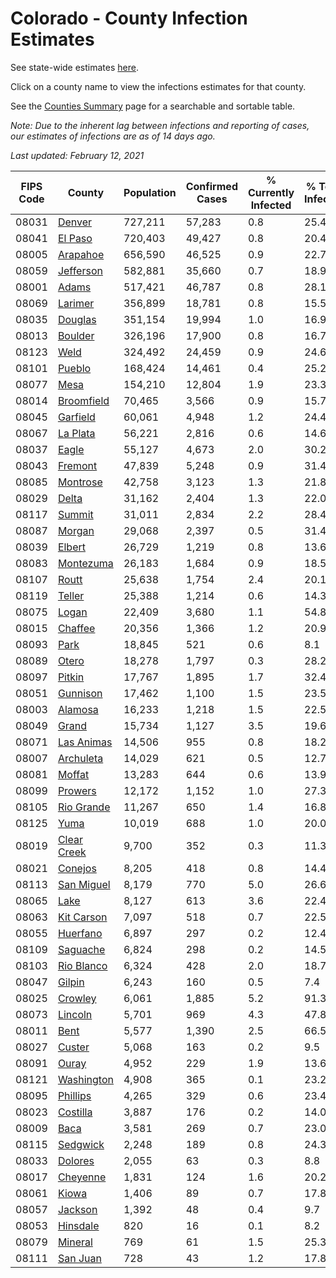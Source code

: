# Colorado - County Infection Estimates

See state-wide estimates [here](/infections/us-co).

Click on a county name to view the infections estimates for that county.

See the [Counties Summary](/infections/summary-counties) page for a searchable and sortable table.

*Note: Due to the inherent lag between infections and reporting of cases, our estimates of infections are as of 14 days ago.*

*Last updated: February 12, 2021*

|   FIPS Code |                     County |   Population |   Confirmed Cases |   % Currently Infected |   % Total Infected |
|-------------|----------------------------|--------------|-------------------|------------------------|--------------------|
|       08031 |           [Denver](denver) |      727,211 |            57,283 |                    0.8 |               25.4 |
|       08041 |         [El Paso](el-paso) |      720,403 |            49,427 |                    0.8 |               20.4 |
|       08005 |       [Arapahoe](arapahoe) |      656,590 |            46,525 |                    0.9 |               22.7 |
|       08059 |     [Jefferson](jefferson) |      582,881 |            35,660 |                    0.7 |               18.9 |
|       08001 |             [Adams](adams) |      517,421 |            46,787 |                    0.8 |               28.1 |
|       08069 |         [Larimer](larimer) |      356,899 |            18,781 |                    0.8 |               15.5 |
|       08035 |         [Douglas](douglas) |      351,154 |            19,994 |                    1.0 |               16.9 |
|       08013 |         [Boulder](boulder) |      326,196 |            17,900 |                    0.8 |               16.7 |
|       08123 |               [Weld](weld) |      324,492 |            24,459 |                    0.9 |               24.6 |
|       08101 |           [Pueblo](pueblo) |      168,424 |            14,461 |                    0.4 |               25.2 |
|       08077 |               [Mesa](mesa) |      154,210 |            12,804 |                    1.9 |               23.3 |
|       08014 |   [Broomfield](broomfield) |       70,465 |             3,566 |                    0.9 |               15.7 |
|       08045 |       [Garfield](garfield) |       60,061 |             4,948 |                    1.2 |               24.4 |
|       08067 |       [La Plata](la-plata) |       56,221 |             2,816 |                    0.6 |               14.6 |
|       08037 |             [Eagle](eagle) |       55,127 |             4,673 |                    2.0 |               30.2 |
|       08043 |         [Fremont](fremont) |       47,839 |             5,248 |                    0.9 |               31.4 |
|       08085 |       [Montrose](montrose) |       42,758 |             3,123 |                    1.3 |               21.8 |
|       08029 |             [Delta](delta) |       31,162 |             2,404 |                    1.3 |               22.0 |
|       08117 |           [Summit](summit) |       31,011 |             2,834 |                    2.2 |               28.4 |
|       08087 |           [Morgan](morgan) |       29,068 |             2,397 |                    0.5 |               31.4 |
|       08039 |           [Elbert](elbert) |       26,729 |             1,219 |                    0.8 |               13.6 |
|       08083 |     [Montezuma](montezuma) |       26,183 |             1,684 |                    0.9 |               18.5 |
|       08107 |             [Routt](routt) |       25,638 |             1,754 |                    2.4 |               20.1 |
|       08119 |           [Teller](teller) |       25,388 |             1,214 |                    0.6 |               14.3 |
|       08075 |             [Logan](logan) |       22,409 |             3,680 |                    1.1 |               54.8 |
|       08015 |         [Chaffee](chaffee) |       20,356 |             1,366 |                    1.2 |               20.9 |
|       08093 |               [Park](park) |       18,845 |               521 |                    0.6 |                8.1 |
|       08089 |             [Otero](otero) |       18,278 |             1,797 |                    0.3 |               28.2 |
|       08097 |           [Pitkin](pitkin) |       17,767 |             1,895 |                    1.7 |               32.4 |
|       08051 |       [Gunnison](gunnison) |       17,462 |             1,100 |                    1.5 |               23.5 |
|       08003 |         [Alamosa](alamosa) |       16,233 |             1,218 |                    1.5 |               22.5 |
|       08049 |             [Grand](grand) |       15,734 |             1,127 |                    3.5 |               19.6 |
|       08071 |   [Las Animas](las-animas) |       14,506 |               955 |                    0.8 |               18.2 |
|       08007 |     [Archuleta](archuleta) |       14,029 |               621 |                    0.5 |               12.7 |
|       08081 |           [Moffat](moffat) |       13,283 |               644 |                    0.6 |               13.9 |
|       08099 |         [Prowers](prowers) |       12,172 |             1,152 |                    1.0 |               27.3 |
|       08105 |   [Rio Grande](rio-grande) |       11,267 |               650 |                    1.4 |               16.8 |
|       08125 |               [Yuma](yuma) |       10,019 |               688 |                    1.0 |               20.0 |
|       08019 | [Clear Creek](clear-creek) |        9,700 |               352 |                    0.3 |               11.3 |
|       08021 |         [Conejos](conejos) |        8,205 |               418 |                    0.8 |               14.4 |
|       08113 |   [San Miguel](san-miguel) |        8,179 |               770 |                    5.0 |               26.6 |
|       08065 |               [Lake](lake) |        8,127 |               613 |                    3.6 |               22.4 |
|       08063 |   [Kit Carson](kit-carson) |        7,097 |               518 |                    0.7 |               22.5 |
|       08055 |       [Huerfano](huerfano) |        6,897 |               297 |                    0.2 |               12.4 |
|       08109 |       [Saguache](saguache) |        6,824 |               298 |                    0.2 |               14.5 |
|       08103 |   [Rio Blanco](rio-blanco) |        6,324 |               428 |                    2.0 |               18.7 |
|       08047 |           [Gilpin](gilpin) |        6,243 |               160 |                    0.5 |                7.4 |
|       08025 |         [Crowley](crowley) |        6,061 |             1,885 |                    5.2 |               91.3 |
|       08073 |         [Lincoln](lincoln) |        5,701 |               969 |                    4.3 |               47.8 |
|       08011 |               [Bent](bent) |        5,577 |             1,390 |                    2.5 |               66.5 |
|       08027 |           [Custer](custer) |        5,068 |               163 |                    0.2 |                9.5 |
|       08091 |             [Ouray](ouray) |        4,952 |               229 |                    1.9 |               13.6 |
|       08121 |   [Washington](washington) |        4,908 |               365 |                    0.1 |               23.2 |
|       08095 |       [Phillips](phillips) |        4,265 |               329 |                    0.6 |               23.4 |
|       08023 |       [Costilla](costilla) |        3,887 |               176 |                    0.2 |               14.0 |
|       08009 |               [Baca](baca) |        3,581 |               269 |                    0.7 |               23.0 |
|       08115 |       [Sedgwick](sedgwick) |        2,248 |               189 |                    0.8 |               24.3 |
|       08033 |         [Dolores](dolores) |        2,055 |                63 |                    0.3 |                8.8 |
|       08017 |       [Cheyenne](cheyenne) |        1,831 |               124 |                    1.6 |               20.2 |
|       08061 |             [Kiowa](kiowa) |        1,406 |                89 |                    0.7 |               17.8 |
|       08057 |         [Jackson](jackson) |        1,392 |                48 |                    0.4 |                9.7 |
|       08053 |       [Hinsdale](hinsdale) |          820 |                16 |                    0.1 |                8.2 |
|       08079 |         [Mineral](mineral) |          769 |                61 |                    1.5 |               25.3 |
|       08111 |       [San Juan](san-juan) |          728 |                43 |                    1.2 |               17.8 |